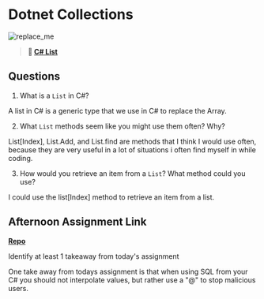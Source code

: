 # Dotnet Collections

![replace_me](https://codeworks.blob.core.windows.net/public/assets/img/illustrations/placeholder.svg)

> **📖 [C# List](https://codeworksacademy.com/fs-student-guide/resources/wk10/02-List-Methods)**

## Questions

1. What is a `List` in C#?

A list in C# is a generic type that we use in C# to replace the Array.

2. What `List` methods seem like you might use them often? Why?

List[Index], List.Add, and List.find are methods that I think I would use often, because they are very useful in a lot of situations i often find myself in while coding.

3. How would you retrieve an item from a `List`? What method could you use?

I could use the list[Index] method to retrieve an item from a list.

## Afternoon Assignment Link

**[Repo](https://github.com/PeytonCurr/<ASSIGNMENT_REPO>)**

Identify at least 1 takeaway from today's assignment

One take away from todays assignment is that when using SQL from your C# you should not interpolate values, but rather use a "@" to stop malicious users. 